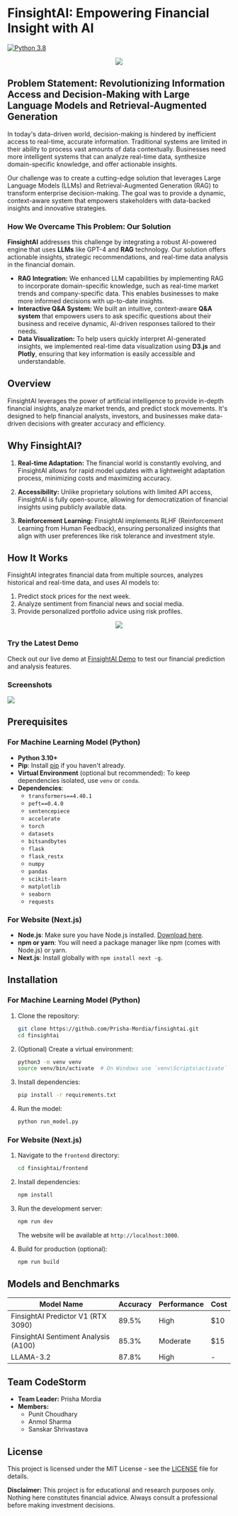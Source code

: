 # FinsightAI: Empowering Financial Insight with AI

[![Python 3.8](https://img.shields.io/badge/python-3.12-blue.svg)](https://www.python.org/downloads/release/python-380/)

<div align="center">
<img align="center" src="./screenshots/about.png"/>
</div>

## Problem Statement: Revolutionizing Information Access and Decision-Making with Large Language Models and Retrieval-Augmented Generation

In today's data-driven world, decision-making is hindered by inefficient access to real-time, accurate information. Traditional systems are limited in their ability to process vast amounts of data contextually. Businesses need more intelligent systems that can analyze real-time data, synthesize domain-specific knowledge, and offer actionable insights. 

Our challenge was to create a cutting-edge solution that leverages Large Language Models (LLMs) and Retrieval-Augmented Generation (RAG) to transform enterprise decision-making. The goal was to provide a dynamic, context-aware system that empowers stakeholders with data-backed insights and innovative strategies.

### How We Overcame This Problem: Our Solution

**FinsightAI** addresses this challenge by integrating a robust AI-powered engine that uses **LLMs** like GPT-4 and **RAG** technology. Our solution offers actionable insights, strategic recommendations, and real-time data analysis in the financial domain.

- **RAG Integration:** We enhanced LLM capabilities by implementing RAG to incorporate domain-specific knowledge, such as real-time market trends and company-specific data. This enables businesses to make more informed decisions with up-to-date insights.
- **Interactive Q&A System:** We built an intuitive, context-aware **Q&A system** that empowers users to ask specific questions about their business and receive dynamic, AI-driven responses tailored to their needs.
- **Data Visualization:** To help users quickly interpret AI-generated insights, we implemented real-time data visualization using **D3.js** and **Plotly**, ensuring that key information is easily accessible and understandable.

## Overview

FinsightAI leverages the power of artificial intelligence to provide in-depth financial insights, analyze market trends, and predict stock movements. It's designed to help financial analysts, investors, and businesses make data-driven decisions with greater accuracy and efficiency.

## Why FinsightAI?

1. **Real-time Adaptation:** The financial world is constantly evolving, and FinsightAI allows for rapid model updates with a lightweight adaptation process, minimizing costs and maximizing accuracy.
   
2. **Accessibility:** Unlike proprietary solutions with limited API access, FinsightAI is fully open-source, allowing for democratization of financial insights using publicly available data.

3. **Reinforcement Learning:** FinsightAI implements RLHF (Reinforcement Learning from Human Feedback), ensuring personalized insights that align with user preferences like risk tolerance and investment style.

## How It Works

FinsightAI integrates financial data from multiple sources, analyzes historical and real-time data, and uses AI models to:

1. Predict stock prices for the next week.
2. Analyze sentiment from financial news and social media.
3. Provide personalized portfolio advice using risk profiles.

<div align="center">
<img align="center" src="./screenshots/how_it_works.png"/>
</div>

### Try the Latest Demo

Check out our live demo at [FinsightAI Demo](https://Prisha-Mordia.github.io/FinsightAI/) to test our financial prediction and analysis features.

### Screenshots
<img src="./screenshots/demo.png">

## Prerequisites

### For Machine Learning Model (Python)

- **Python 3.10+**
- **Pip**: Install [pip](https://pip.pypa.io/en/stable/installation/) if you haven't already.
- **Virtual Environment** (optional but recommended): To keep dependencies isolated, use `venv` or `conda`.
- **Dependencies**: 
  - `transformers==4.40.1`
  - `peft==0.4.0`
  - `sentencepiece`
  - `accelerate`
  - `torch`
  - `datasets`
  - `bitsandbytes`
  - `flask`
  - `flask_restx`
  - `numpy`
  - `pandas`
  - `scikit-learn`
  - `matplotlib`
  - `seaborn`
  - `requests`

### For Website (Next.js)

- **Node.js**: Make sure you have Node.js installed. [Download here](https://nodejs.org/).
- **npm or yarn**: You will need a package manager like npm (comes with Node.js) or yarn.
- **Next.js**: Install globally with `npm install next -g`.

## Installation

### For Machine Learning Model (Python)

1. Clone the repository:
    ```bash
    git clone https://github.com/Prisha-Mordia/finsightai.git
    cd finsightai
    ```

2. (Optional) Create a virtual environment:
    ```bash
    python3 -m venv venv
    source venv/bin/activate  # On Windows use `venv\Scripts\activate`
    ```

3. Install dependencies:
    ```bash
    pip install -r requirements.txt
    ```

4. Run the model:
    ```bash
    python run_model.py
    ```

### For Website (Next.js)

1. Navigate to the `frontend` directory:
    ```bash
    cd finsightai/frontend
    ```

2. Install dependencies:
    ```bash
    npm install
    ```

3. Run the development server:
    ```bash
    npm run dev
    ```

    The website will be available at `http://localhost:3000`.

4. Build for production (optional):
    ```bash
    npm run build
    ```

## Models and Benchmarks

| Model Name                               | Accuracy  | Performance | Cost   |
| ---------------------------------------- | --------- | ----------- | ------ |
| FinsightAI Predictor V1 (RTX 3090)       | 89.5%     | High        | $10    |
| FinsightAI Sentiment Analysis (A100)     | 85.3%     | Moderate    | $15    |
| LLAMA-3.2                                | 87.8%     | High        | -      |

## Team CodeStorm

- **Team Leader:** Prisha Mordia
- **Members:**
  - Punit Choudhary 
  - Anmol Sharma
  - Sanskar Shrivastava

## License

This project is licensed under the MIT License - see the [LICENSE](LICENSE) file for details.

**Disclaimer:** This project is for educational and research purposes only. Nothing here constitutes financial advice. Always consult a professional before making investment decisions.
